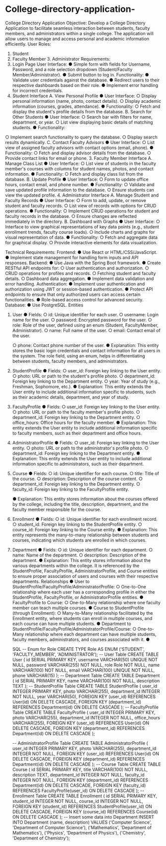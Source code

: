 # College-directory-application-

 College Directory Application
Objective:
Develop a College Directory Application to facilitate seamless interaction between students, faculty members, and administrators within a single college. The application will allow users to manage and access personal and academic information efficiently.
User Roles:
1. Student
2. Faculty Member 3. Administrator
Requirements:
1. Login Page
User Interface:
● Simple form with fields for Username, Password, and a role selection dropdown
(Student/Faculty Member/Administrator).
● Submit button to log in.
Functionality:
● Validate user credentials against the database.
● Redirect users to their respective dashboards based on their role.
● Implement error handling for incorrect credentials.
2. Student Interface
A. View Personal Profile
● User Interface:
○ Display personal information (name, photo, contact details).
○ Display academic information (courses, grades, attendance). ● Functionality:
○ Fetch and display the student's profile details from the database. B. Search for Other Students
● User Interface:
○ Search bar with filters for name, department, or year.
○ List view displaying basic details of matching students.
● Functionality:

 ○ Implement search functionality to query the database.
○ Display search results dynamically. C. Contact Faculty Advisors
● User Interface:
○ List view of assigned faculty advisors with contact options (email, phone).
● Functionality:
○ Fetch and display advisor details from the database.
○ Provide contact links for email or phone.
3. Faculty Member Interface
A. Manage Class List
● User Interface:
○ List view of students in the faculty member's courses with columns for student names, photos, and contact information.
● Functionality:
○ Fetch and display class list from the database.
B. Update Profile
● User Interface:
○ Form to update office hours, contact email, and phone number. ● Functionality:
○ Validate and save updated profile information to the database.
○ Ensure students can view the updated profile.
4. Administrator Interface
A. Manage Student and Faculty Records
● User Interface:
○ Form to add, update, or remove student and faculty records.
○ List view of records with options for CRUD operations. ● Functionality:
○ Implement CRUD operations for student and faculty records in the database.
○ Ensure changes are reflected immediately in the directory. B. Dashboard with Graphs
● User Interface:
○ Interface to view graphical representations of key data points (e.g., student
enrollment trends, faculty course loads).
○ Include charts and graphs for visual representation of data.
● Functionality:
○ Fetch and aggregate data for graphical display.
○ Provide interactive elements for data visualization.

 Technical Requirements:
Frontend:
● Use React or HTML/CSS/JavaScript.
● Implement state management for handling form inputs and API responses.
Backend:
● Use Java with the Spring Boot framework.
● Create RESTful API endpoints for:
○ User authentication and authorization.
○ CRUD operations for profiles and records.
○ Fetching student and faculty details.
○ Dashboard data aggregation.
● Implement data validation and error handling. Authentication:
● Implement user authentication and authorization using JWT or session-based authentication.
● Protect API endpoints to ensure that only authorized users can access certain functionalities.
● Role-based access control for advanced security.
Database:
● Use PostgreSQL.
   Entities
1. User
● Fields:
○ id: Unique identifier for each user.
○ username: Login name for the user.
○ password: Encrypted password for the user.
○ role: Role of the user, defined using an enum (Student, FacultyMember,
Administrator).
○ name: Full name of the user.
○ email: Contact email of the user.
 
    ○ phone: Contact phone number of the user.
● Explanation: This entity stores the basic login credentials and contact
information for all users in the system. The role field, using an enum, helps in differentiating between students, faculty members, and administrators.
2. StudentProfile
● Fields:
○ user_id: Foreign key linking to the User entity.
○ photo: URL or path to the student's profile photo.
○ department_id: Foreign key linking to the Department entity.
○ year: Year of study (e.g., Freshman, Sophomore, etc.).
● Explanation: This entity extends the User entity to include additional information specific to students, such as their academic details, department, and year of study.
3. FacultyProfile
● Fields:
○ user_id: Foreign key linking to the User entity.
○ photo: URL or path to the faculty member's profile photo.
○ department_id: Foreign key linking to the Department entity.
○ office_hours: Office hours for the faculty member.
● Explanation: This entity extends the User entity to include additional information specific to faculty members, such as their department and office hours.
4. AdministratorProfile
● Fields:
○ user_id: Foreign key linking to the User entity.
○ photo: URL or path to the administrator's profile photo.
○ department_id: Foreign key linking to the Department entity.
● Explanation: This entity extends the User entity to include additional information specific to administrators, such as their department.
5. Course
● Fields:
○ id: Unique identifier for each course.
○ title: Title of the course.
○ description: Description of the course content.
○ department_id: Foreign key linking to the Department entity.
○ faculty_id: Foreign key linking to the FacultyProfile entity.
 
    ● Explanation: This entity stores information about the courses offered by the college, including the title, description, department, and the faculty member responsible for the course.
6. Enrollment
● Fields:
○ id: Unique identifier for each enrollment record.
○ student_id: Foreign key linking to the StudentProfile entity.
○ course_id: Foreign key linking to the Course entity.
● Explanation: This entity represents the many-to-many relationship between students and courses, indicating which students are enrolled in which courses.
7. Department
● Fields:
○ id: Unique identifier for each department.
○ name: Name of the department.
○ description: Description of the department.
● Explanation: This entity stores information about the various departments within the college. It is referenced by the StudentProfile, FacultyProfile, AdministratorProfile, and Course entities to ensure proper association of users and courses with their respective departments.
Relationships
● User to StudentProfile/FacultyProfile/AdministratorProfile:
○ One-to-One relationship where each user has a corresponding profile
in either the StudentProfile, FacultyProfile, or AdministratorProfile
entities.
● FacultyProfile to Course:
○ One-to-Many relationship where one faculty member can teach multiple courses.
● Course to StudentProfile (through Enrollment):
○ Many-to-Many relationship facilitated by the Enrollment entity, where
students can enroll in multiple courses, and each course can have
multiple students.
● Department to StudentProfile/FacultyProfile/AdministratorProfile/Course:
○ One-to-Many relationship where each department can have multiple students, faculty members, administrators, and courses associated with it.
 ●

    SQL
-- Enum for Role
CREATE TYPE Role AS ENUM ('STUDENT', 'FACULTY_MEMBER', 'ADMINISTRATOR');
-- User Table CREATE TABLE User (
id SERIAL PRIMARY KEY,
username VARCHAR(50) UNIQUE NOT NULL, password VARCHAR(255) NOT NULL,
role Role NOT NULL,
name VARCHAR(100) NOT NULL,
email VARCHAR(100) UNIQUE NOT NULL, phone VARCHAR(15)
);
-- Department Table CREATE TABLE Department (
id SERIAL PRIMARY KEY,
name VARCHAR(100) NOT NULL, description TEXT
);
-- StudentProfile Table CREATE TABLE StudentProfile (
user_id INTEGER PRIMARY KEY, photo VARCHAR(255), department_id INTEGER NOT NULL, year VARCHAR(50),
FOREIGN KEY (user_id) REFERENCES User(id) ON DELETE CASCADE,
FOREIGN KEY (department_id) REFERENCES Department(id) ON DELETE CASCADE );
-- FacultyProfile Table CREATE TABLE FacultyProfile (
user_id INTEGER PRIMARY KEY,
photo VARCHAR(255),
department_id INTEGER NOT NULL,
office_hours VARCHAR(255),
FOREIGN KEY (user_id) REFERENCES User(id) ON DELETE CASCADE,
FOREIGN KEY (department_id) REFERENCES Department(id) ON DELETE CASCADE
);
 
    -- AdministratorProfile Table CREATE TABLE AdministratorProfile (
user_id INTEGER PRIMARY KEY,
photo VARCHAR(255),
department_id INTEGER NOT NULL,
FOREIGN KEY (user_id) REFERENCES User(id) ON DELETE CASCADE,
FOREIGN KEY (department_id) REFERENCES Department(id) ON DELETE CASCADE
);
-- Course Table CREATE TABLE Course (
id SERIAL PRIMARY KEY,
title VARCHAR(100) NOT NULL,
description TEXT,
department_id INTEGER NOT NULL,
faculty_id INTEGER NOT NULL,
FOREIGN KEY (department_id) REFERENCES Department(id) ON DELETE
CASCADE,
FOREIGN KEY (faculty_id) REFERENCES FacultyProfile(user_id) ON DELETE
CASCADE );
-- Enrollment Table CREATE TABLE Enrollment (
id SERIAL PRIMARY KEY,
student_id INTEGER NOT NULL,
course_id INTEGER NOT NULL,
FOREIGN KEY (student_id) REFERENCES StudentProfile(user_id) ON DELETE
CASCADE,
FOREIGN KEY (course_id) REFERENCES Course(id) ON DELETE CASCADE
);
-- Insert some data into Department
INSERT INTO Department (name, description) VALUES ('Computer Science', 'Department of Computer Science'), ('Mathematics', 'Department of Mathematics'),
('Physics', 'Department of Physics'),
('Chemistry', 'Department of Chemistry');
